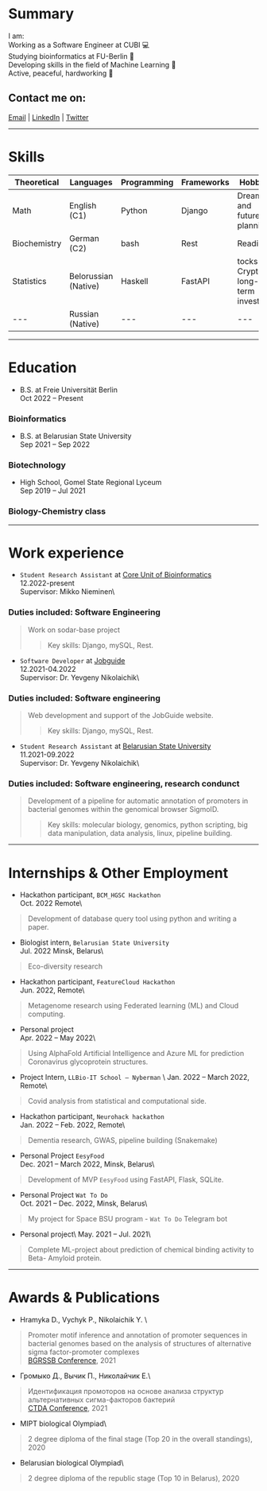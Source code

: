 # Summary
I am:\
Working as a Software Engineer at CUBI 💻\
Studying bioinformatics at FU-Berlin 🧬\
Developing skills in the field of Machine Learning 👾\
Active, peaceful, hardworking 🚀

## Contact me on:
[Email](mailto:grom.dima.grom@gmail.com)  |  [LinkedIn](https://www.linkedin.com/in/gromdimon/)
 |  [Twitter](https://twitter.com/grom_dimon/)

---
# Skills 

| Theoretical | Languages | Programming | Frameworks | Hobbies |
| --- | --- | --- | --- | --- |
| Math | English (C1) | Python | Django | Dreaming and future planning |
| Biochemistry | German (C2) | bash | Rest | Reading |
| Statistics | Belorussian (Native) | Haskell | FastAPI | tocks & Crypto long-term investing |
| --- | Russian (Native) | --- | --- | --- |

---

# Education
* B.S. at Freie Universität Berlin\
Oct 2022 – Present
### Bioinformatics

* B.S. at Belarusian State University\
Sep 2021 – Sep 2022
### Biotechnology

* High School, Gomel State Regional Lyceum\
Sep 2019 – Jul 2021
### Biology-Chemistry class

---

# Work experience
* `Student Research Assistant` at [Core Unit of Bioinformatics](https://www.cubi.bihealth.org/)\
12.2022-present\
Supervisor: Mikko Nieminen\
### Duties included: Software Engineering
> Work on sodar-base project 
>> Key skills: Django, mySQL, Rest.

* `Software Developer` at [Jobguide](https://jobguide.ru/)\
12.2021-04.2022\
Supervisor: Dr. Yevgeny Nikolaichik\
### Duties included: Software engineering
> Web development and support of the JobGuide website. 
>> Key skills: Django, mySQL, Rest.

* `Student Research Assistant` at [Belarusian State University](https://bsu.by/en/)\
11.2021-09.2022\
Supervisor: Dr. Yevgeny Nikolaichik\
### Duties included: Software engineering, research condunct
> Development of a pipeline for automatic annotation of promoters in bacterial genomes 
within the genomical browser SigmoID.
>> Key skills: molecular biology, genomics, python scripting, big data manipulation, data analysis, linux, pipeline building.


---

# Internships & Other Employment
* Hackathon participant, `BCM_HGSC Hackathon`\
Oct. 2022 Remote\
> Development of database query tool using python and writing a paper.

* Biologist intern, `Belarusian State University`\
Jul. 2022 Minsk, Belarus\
> Eco-diversity research

* Hackathon participant, `FeatureCloud Hackathon`\
Jun. 2022, Remote\
> Metagenome research using Federated learning (ML) and Cloud computing.

* Personal project\
Apr. 2022 – May 2022\
> Using AlphaFold Artificial Intelligence and Azure ML for prediction Coronavirus
 glycoprotein structures.

* Project Intern, `LLBio-IT School – Nyberman` \ 
Jan. 2022 – March 2022, Remote\
> Covid analysis from statistical and computational side.

* Hackathon participant, `Neurohack hackathon` \
Jan. 2022 – Feb. 2022, Remote\
> Dementia research, GWAS, pipeline building (Snakemake)

* Personal Project  `EesyFood`\
Dec. 2021 – March 2022, Minsk, Belarus\
> Development of MVP `EesyFood` using FastAPI, Flask, SQLite.

* Personal Project  `Wat To Do`\
Oct. 2021 – Dec. 2022, Minsk, Belarus\
> My project for Space BSU program -  `Wat To Do`  Telegram bot

* Personal project\ 
May. 2021 – Jul. 2021\
> Complete ML-project about prediction of chemical binding activity to Beta- Amyloid protein.

---

# Awards & Publications
- Hramyka D., Vychyk P., Nikolaichik Y. \
> Promoter motif inference and annotation of promoter sequences 
in bacterial genomes based on the analysis of structures 
of alternative sigma factor-promoter complexes\
[BGRSSB Conference](https://disk.icgbio.ru/s/ejG5gRfYGRpML25), 2021
- Громыко Д., Вычик П., Николайчик Е.\
> Идентификация промоторов на основе анализа структур альтернативных сигма-факторов бактерий\
[CTDA Conference](https://ctda.rfe.by/media/docs/2022/konf/CTDA-2022-matherials-epub-before-print.pdf), 2021
- MIPT biological Olympiad\
> 2 degree diploma of the final stage (Top 20 in the overall standings), 2020
- Belarusian biological Olympiad\
> 2 degree diploma of the republic stage (Top 10 in Belarus), 2020
